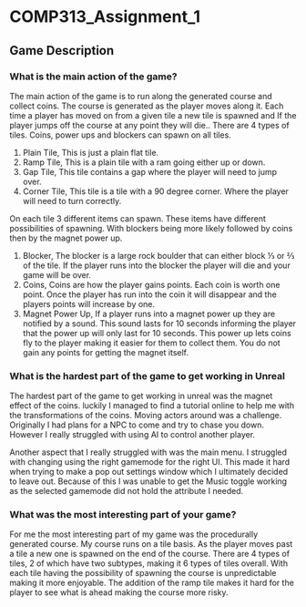 # COMP313_Assignment_1

## Game Description
### What is the main action of the game?
The main action of the game is to run along the generated course and collect coins. The course is generated as the player moves along it. Each time a player has moved on from a given tile a new tile is spawned and If the player jumps off the course at any point they will die.. There are 4 types of tiles. Coins, power ups and blockers can spawn on all tiles. 

1. Plain Tile, This is just a plain flat tile.
2. Ramp Tile, This is a plain tile with a ram going either up or down.
3. Gap Tile, This tile contains a gap where the player will need to jump over.
4. Corner Tile, This tile is a tile with a 90 degree corner. Where the player will need to turn correctly.

On each tile 3 different items can spawn. These items have different possibilities of spawning. With blockers being more likely followed by coins then by the magnet power up.

1. Blocker, The blocker is a large rock boulder that can either block ⅓ or ⅔ of the tile. If the player runs into the blocker the player will die and your game will be over.
2. Coins, Coins are how the player gains points. Each coin is worth one point. Once the player has run into the coin it will disappear and the players points will increase by one.
3. Magnet Power Up, If a player runs into a magnet power up they are notified by a sound. This sound lasts for 10 seconds informing the player that the power up will only last for 10 seconds. This power up lets coins fly to the player making it easier for them to collect them. You do not gain any points for getting the magnet itself.

### What is the hardest part of the game to get working in Unreal
The hardest part of the game to get working in unreal was the magnet effect of the coins. luckily I managed to find a tutorial online to help me with the transformations of the coins. Moving actors around was a challenge. Originally I had plans for a NPC to come and try to chase you down. However I really struggled with using AI to control another player. 

Another aspect that I really struggled with was the main menu. I struggled with changing using the right gamemode for the right UI. This made it hard when trying to make a pop out settings window which I ultimately decided to leave out. Because of this I was unable to get the Music toggle working as the selected gamemode did not hold the attribute I needed.

### What was the most interesting part of your game?
For me the most interesting part of my game was the procedurally generated course. My course runs on a tile basis. As the player moves past a tile a new one is spawned on the end of the course. There are 4 types of tiles, 2 of which have two subtypes, making it 6 types of tiles overall. With each tile having the possibility of spawning the course is unpredictable making it more enjoyable. The addition of the ramp tile makes it hard for the player to see what is ahead making the course more risky. 

